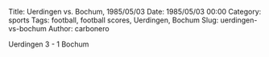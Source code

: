 Title: Uerdingen vs. Bochum, 1985/05/03
Date: 1985/05/03 00:00
Category: sports
Tags: football, football scores, Uerdingen, Bochum
Slug: uerdingen-vs-bochum
Author: carbonero


Uerdingen 3 - 1 Bochum
